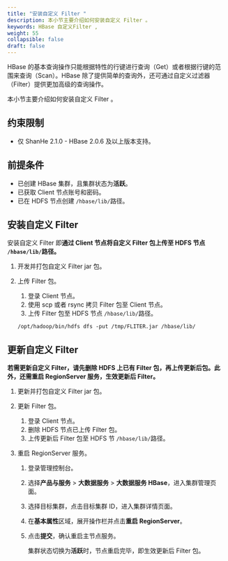 ```yaml
---
title: "安装自定义 Filter "
description: 本小节主要介绍如何安装自定义 Filter 。 
keywords: HBase 自定义Filter ,
weight: 55
collapsible: false
draft: false
---
```



HBase 的基本查询操作只能根据特性的行键进行查询（Get）或者根据行键的范围来查询（Scan）。HBase 除了提供简单的查询外，还可通过自定义过滤器（Filter）提供更加高级的查询操作。

本小节主要介绍如何安装自定义 Filter 。

## 约束限制

- 仅 ShanHe 2.1.0 - HBase 2.0.6 及以上版本支持。

## 前提条件

- 已创建 HBase 集群，且集群状态为**活跃**。
- 已获取 Client 节点账号和密码。
- 已在 HDFS 节点创建 `/hbase/lib/`路径。

## 安装自定义 Filter

安装自定义 Filter 即**通过 Client 节点将自定义 Filter 包上传至 HDFS 节点 `/hbase/lib/`路径。**

1. 开发并打包自定义 Filter jar 包。

2. 上传 Filter 包。

   1. 登录 Client 节点。
   2. 使用 scp 或者 rsync 拷贝 Filter 包至 Client 节点。
   3. 上传 Filter 包至 HDFS 节点 `/hbase/lib/`路径。

   ```shell
   /opt/hadoop/bin/hdfs dfs -put /tmp/FLITER.jar /hbase/lib/
   ```

## 更新自定义 Filter

**若需更新自定义 Filter，请先删除 HDFS 上已有 Filter 包，再上传更新后包。此外，还需重启 RegionServer 服务，生效更新后 Filter。**

1. 更新并打包自定义 Filter jar 包。

2. 更新 Filter 包。

   1. 登录 Client 节点。
   2. 删除 HDFS 节点已上传 Filter 包。
   3. 上传更新后 Filter 包至 HDFS 节 `/hbase/lib/`路径。
  
3. 重启 RegionServer 服务。

   1. 登录管理控制台。
   2. 选择**产品与服务** > **大数据服务** > **大数据服务 HBase**，进入集群管理页面。
   3. 选择目标集群，点击目标集群 ID，进入集群详情页面。
   4. 在**基本属性**区域，展开操作栏并点击**重启 RegionServer**。
   5. 点击**提交**，确认重启主节点服务。

      集群状态切换为**活跃**时，节点重启完毕，即生效更新后 Filter 包。
